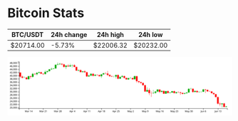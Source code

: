 # Bitcoin Stats

BTC/USDT|24h change|24h high|24h low|
|---|---|---|---|
|$20714.00|-5.73%|$22006.32|$20232.00|

<img src="./chart.svg">
